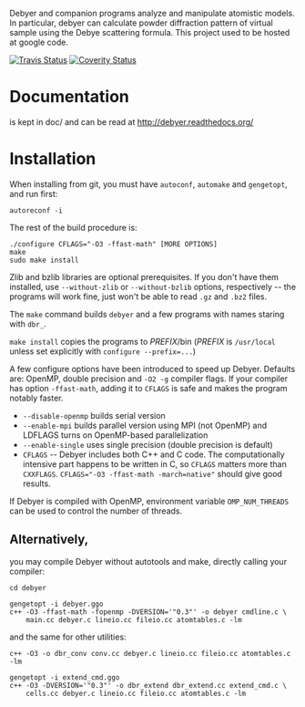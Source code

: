 Debyer and companion programs analyze and manipulate atomistic models.
In particular, debyer can calculate powder diffraction pattern of virtual
sample using the Debye scattering formula.
This project used to be hosted at google code.

[![Travis Status](https://travis-ci.org/wojdyr/debyer.svg?branch=master)](https://travis-ci.org/wojdyr/debyer)
[![Coverity Status](https://scan.coverity.com/projects/4820/badge.svg)](https://scan.coverity.com/projects/4820)

Documentation
=============

is kept in doc/ and can be read at http://debyer.readthedocs.org/

Installation
============

When installing from git, you must have `autoconf`, `automake` and
`gengetopt`, and run first:

    autoreconf -i

The rest of the build procedure is:

    ./configure CFLAGS="-O3 -ffast-math" [MORE OPTIONS]
    make
    sudo make install

Zlib and bzlib libraries are optional prerequisites.
If you don't have them installed, use `--without-zlib`
or `--without-bzlib` options, respectively -- the programs will work fine,
just won't be able to read `.gz` and `.bz2` files.

The `make` command builds `debyer` and a few programs with
names staring with `dbr_`.

`make install` copies the programs to *PREFIX*/bin
(*PREFIX* is `/usr/local` unless set explicitly with
`configure --prefix=...`)

A few configure options have been introduced to speed up Debyer.
Defaults are: OpenMP, double precision and `-O2 -g` compiler flags.
If your compiler has option `-ffast-math`, adding it to `CFLAGS`
is safe and makes the program notably faster.

* `--disable-openmp` builds serial version
* `--enable-mpi` builds parallel version using MPI (not OpenMP)
  and LDFLAGS turns on OpenMP-based parallelization
* `--enable-single` uses single precision (double precision is default)
* `CFLAGS` -- Debyer includes both C++ and C code. The computationally
  intensive part happens to be written in C, so `CFLAGS` matters more than
  `CXXFLAGS`. `CFLAGS="-O3 -ffast-math -march=native"` should give
  good results.

If Debyer is compiled with OpenMP, environment variable `OMP_NUM_THREADS`
can be used to control the number of threads.


Alternatively,
--------------

you may compile Debyer without autotools and make,
directly calling your compiler:

    cd debyer

    gengetopt -i debyer.ggo
    c++ -O3 -ffast-math -fopenmp -DVERSION='"0.3"' -o debyer cmdline.c \
        main.cc debyer.c lineio.cc fileio.cc atomtables.c -lm

and the same for other utilities:

    c++ -O3 -o dbr_conv conv.cc debyer.c lineio.cc fileio.cc atomtables.c -lm

    gengetopt -i extend_cmd.ggo
    c++ -O3 -DVERSION='"0.3"' -o dbr_extend dbr_extend.cc extend_cmd.c \
        cells.cc debyer.c lineio.cc fileio.cc atomtables.c -lm

